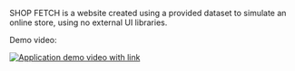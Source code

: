 SHOP FETCH is a website created using a provided dataset to simulate an online store, using no external UI libraries.

Demo video: 

[![Application demo video with link](http://img.youtube.com/vi/kmLa9iY0nP4/0.jpg)](http://www.youtube.com/watch?v=kmLa9iY0nP4 "Shop FETCH Demo")
